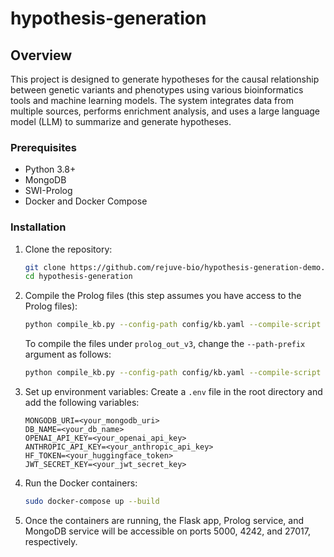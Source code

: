 # hypothesis-generation

## Overview

This project is designed to generate hypotheses for the causal relationship between genetic variants and phenotypes using various bioinformatics tools and machine learning models. The system integrates data from multiple sources, performs enrichment analysis, and uses a large language model (LLM) to summarize and generate hypotheses.

### Prerequisites

- Python 3.8+
- MongoDB
- SWI-Prolog
- Docker and Docker Compose

### Installation

1. Clone the repository:
    ```sh
    git clone https://github.com/rejuve-bio/hypothesis-generation-demo.git
    cd hypothesis-generation
    ```

2. Compile the Prolog files (this step assumes you have access to the Prolog files):
    ```sh
    python compile_kb.py --config-path config/kb.yaml --compile-script pl/compile.pl --path-prefix /mnt/d2_nfs/wondwossen/prolog_out_v2 --hook-script pl/hook.pl
    ```

    To compile the files under `prolog_out_v3`, change the `--path-prefix` argument as follows:
    ```sh
    python compile_kb.py --config-path config/kb.yaml --compile-script pl/compile.pl --path-prefix /mnt/d2_nfs/wondwossen/prolog_out_v3 --hook-script pl/hook.pl
    ```

3. Set up environment variables:
    Create a `.env` file in the root directory and add the following variables:
    ```env
    MONGODB_URI=<your_mongodb_uri>
    DB_NAME=<your_db_name>
    OPENAI_API_KEY=<your_openai_api_key>
    ANTHROPIC_API_KEY=<your_anthropic_api_key>
    HF_TOKEN=<your_huggingface_token>
    JWT_SECRET_KEY=<your_jwt_secret_key>
    ```

4. Run the Docker containers:
    ```sh
    sudo docker-compose up --build
    ```

5. Once the containers are running, the Flask app, Prolog service, and MongoDB service will be accessible on ports 5000, 4242, and 27017, respectively.
